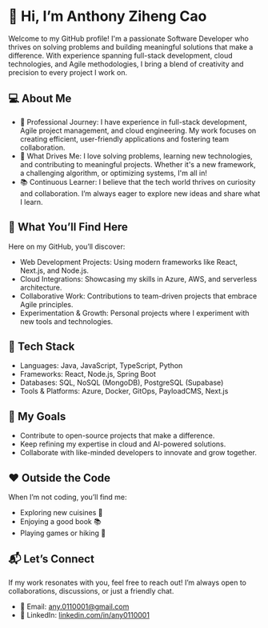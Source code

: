 # 👋 Hi, I’m Anthony Ziheng Cao
Welcome to my GitHub profile! I'm a passionate Software Developer who thrives on solving problems and building meaningful solutions that make a difference. With experience spanning full-stack development, cloud technologies, and Agile methodologies, I bring a blend of creativity and precision to every project I work on.

## 💻 About Me
+ 🌟 Professional Journey: I have experience in full-stack development, Agile project management, and cloud engineering. My work focuses on creating efficient, user-friendly applications and fostering team collaboration.
+ 🚀 What Drives Me: I love solving problems, learning new technologies, and contributing to meaningful projects. Whether it's a new framework, a challenging algorithm, or optimizing systems, I'm all in!
+ 📚 Continuous Learner: I believe that the tech world thrives on curiosity and collaboration. I’m always eager to explore new ideas and share what I learn.

## 🚀 What You’ll Find Here
Here on my GitHub, you’ll discover:
+ Web Development Projects: Using modern frameworks like React, Next.js, and Node.js.
+ Cloud Integrations: Showcasing my skills in Azure, AWS, and serverless architecture.
+ Collaborative Work: Contributions to team-driven projects that embrace Agile principles.
+ Experimentation & Growth: Personal projects where I experiment with new tools and technologies.

## 🔨 Tech Stack
+ Languages: Java, JavaScript, TypeScript, Python
+ Frameworks: React, Node.js, Spring Boot
+ Databases: SQL, NoSQL (MongoDB), PostgreSQL (Supabase)
+ Tools & Platforms: Azure, Docker, GitOps, PayloadCMS, Next.js
## 🌱 My Goals
+ Contribute to open-source projects that make a difference.
+ Keep refining my expertise in cloud and AI-powered solutions.
+ Collaborate with like-minded developers to innovate and grow together.

## ❤️ Outside the Code
When I’m not coding, you’ll find me:
+ Exploring new cuisines 🍴
+ Enjoying a good book 📚
+ Playing games or hiking 🌄
## 📬 Let’s Connect
If my work resonates with you, feel free to reach out! I’m always open to collaborations, discussions, or just a friendly chat.
+ 📧 Email: any.0110001@gmail.com
+ 💼 LinkedIn: [linkedin.com/in/any0110001](linkedin.com/in/any0110001)
